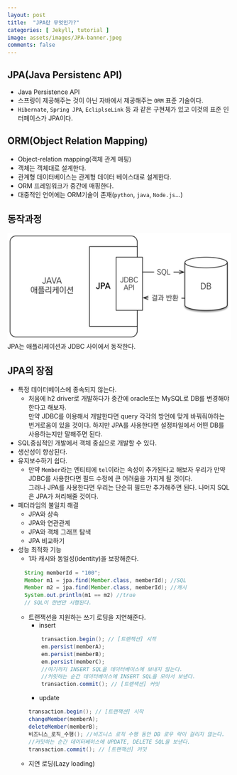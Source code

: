 ```yaml
---
layout: post
title:  "JPA란 무엇인가?"
categories: [ Jekyll, tutorial ]
image: assets/images/JPA-banner.jpeg
comments: false
---
```

## JPA(Java Persistenc API)
- Java Persistence API
- 스프링이 제공해주는 것이 아닌 자바에서 제공해주는 `ORM` 표준 기술이다.
- `Hibernate`, `Spring JPA`, `EcliplseLink` 등 과 같은 구현체가 있고 이것의 표준 인터페이스가 JPA이다.
## ORM(Object Relation Mapping)
- Object-relation mapping(객체 관계 매핑)
- 객체는 객체대로 설계한다.
- 관계형 데이터베이스는 관계형 데이터 베이스대로 설계한다.
- ORM 프레임워크가 중간에 매핑한다.
- 대중적인 언어에는 ORM기술이 존재(`python`, `java`, `Node.js`...)

## 동작과정
<img src="../assets/images/jpa-working-flow.png" alt="jpa-working-flow">
JPA는 애플리케이션과 JDBC 사이에서 동작한다.

## JPA의 장점
- 특정 데이터베이스에 종속되지 않는다.
  * 처음에 h2 driver로 개발하다가 중간에 oracle또는 MySQL로 DB를 변경해야한다고 해보자.  
  만약 JDBC를 이용해서 개발한다면 query 각각의 방언에 맞게 바꿔줘야하는 번거로움이 있을 것이다. 하지만 JPA를 사용한다면 설정파일에서 어떤 DB를 사용하는지만 말해주면 된다.
- SQL중심적인 개발에서 객체 중심으로 개발할 수 있다.
- 생산성이 향상된다.
- 유지보수하기 쉽다.
  * 만약 `Member`라는 엔티티에 `tel`이라는 속성이 추가된다고 해보자 우리가 만약 JDBC를 사용한다면 필드 수정에 큰 어려움을 가지게 될 것이다.  
  그러나 JPA를 사용한다면 우리는 단순히 필드만 추가해주면 된다. 나머지 SQL은 JPA가 처리해줄 것이다.
- 페더라임의 불일치 해결
  * JPA와 상속
  * JPA와 연관관계
  * JPA와 객체 그래프 탐색
  * JPA 비교하기
- 성능 최적화 기능
  * 1차 캐시와 동일성(identity)을 보장해준다.
  ```java
    String memberId = "100";
    Member m1 = jpa.find(Member.class, memberId); //SQL
    Member m2 = jpa.find(Member.class, memberId); //캐시
    System.out.println(m1 == m2) //true
    // SQL이 한번만 시행된다.
  ```
  * 트랜잭션을 지원하는 쓰기 로딩을 지연해준다.
    + insert
    ```java
        transaction.begin(); // [트랜잭션] 시작
        em.persist(memberA);
        em.persist(memberB);
        em.persist(memberC);
        //여기까지 INSERT SQL을 데이터베이스에 보내지 않는다.
        //커밋하는 순간 데이터베이스에 INSERT SQL을 모아서 보낸다.
        transaction.commit(); // [트랜잭션] 커밋
    ```
    + update
    ```java
    transaction.begin(); // [트랜잭션] 시작
    changeMember(memberA); 
    deleteMember(memberB); 
    비즈니스_로직_수행(); //비즈니스 로직 수행 동안 DB 로우 락이 걸리지 않는다. 
    //커밋하는 순간 데이터베이스에 UPDATE, DELETE SQL을 보낸다.
    transaction.commit(); // [트랜잭션] 커밋
    ```
  * 지연 로딩(Lazy loading)